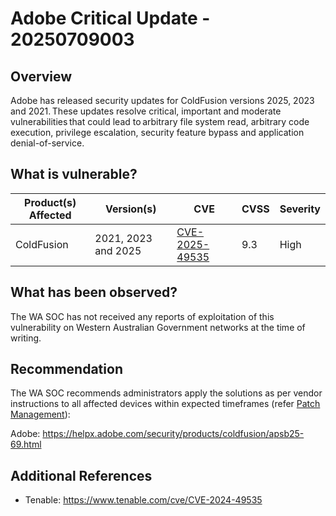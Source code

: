 # Adobe Critical Update - 20250709003

## Overview

Adobe has released security updates for ColdFusion versions 2025, 2023 and 2021. These updates resolve critical, important and moderate vulnerabilities that could lead to arbitrary file system read, arbitrary code execution, privilege escalation, security feature bypass and application denial-of-service.

## What is vulnerable?

| Product(s) Affected | Version(s)          | CVE                                                               | CVSS | Severity |
| ------------------- | ------------------- | ----------------------------------------------------------------- | ---- | -------- |
| ColdFusion          | 2021, 2023 and 2025 | [CVE-2025-49535](https://nvd.nist.gov/vuln/detail/CVE-2025-49535) | 9.3  | High     |

## What has been observed?

The WA SOC has not received any reports of exploitation of this vulnerability on Western Australian Government networks at the time of writing.

## Recommendation

The WA SOC recommends administrators apply the solutions as per vendor instructions to all affected devices within expected timeframes (refer [Patch Management](../guidelines/patch-management.md)):

Adobe: <https://helpx.adobe.com/security/products/coldfusion/apsb25-69.html>

## Additional References

- Tenable: <https://www.tenable.com/cve/CVE-2024-49535>
